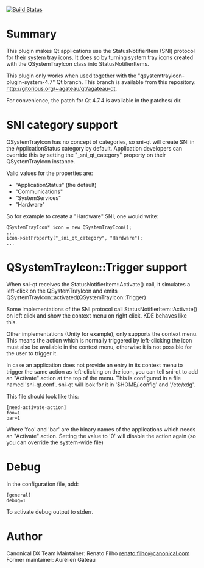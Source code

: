 [![Build Status](https://travis-ci.org/bil-elmoussaoui/sni-qt.svg?branch=master)](https://travis-ci.org/bil-elmoussaoui/sni-qt)

# Summary

This plugin makes Qt applications use the StatusNotifierItem (SNI) protocol for
their system tray icons. It does so by turning system tray icons created with
the QSystemTrayIcon class into StatusNotifierItems.

This plugin only works when used together with the
"qsystemtrayicon-plugin-system-4.7" Qt branch. This branch is available from
this repository: http://gitorious.org/~agateau/qt/agateau-qt.

For convenience, the patch for Qt 4.7.4 is available in the patches/ dir.

# SNI category support

QSystemTrayIcon has no concept of categories, so sni-qt will create SNI in the
ApplicationStatus category by default. Application developers can override this
by setting the "_sni_qt_category" property on their QSystemTrayIcon instance.

Valid values for the properties are:
- "ApplicationStatus" (the default)
- "Communications"
- "SystemServices"
- "Hardware"

So for example to create a "Hardware" SNI, one would write:

    QSystemTrayIcon* icon = new QSystemTrayIcon();
    ...
    icon->setProperty("_sni_qt_category", "Hardware");
    ...

# QSystemTrayIcon::Trigger support
When sni-qt receives the StatusNotifierItem::Activate() call, it simulates a
left-click on the QSystemTrayIcon and emits
QSystemTrayIcon::activated(QSystemTrayIcon::Trigger)

Some implementations of the SNI protocol call StatusNotifierItem::Activate() on
left click and show the context menu on right click. KDE behaves like this.

Other implementations (Unity for example), only supports the context menu. This
means the action which is normally triggered by left-clicking the icon must also
be available in the context menu, otherwise it is not possible for the user to
trigger it.

In case an application does not provide an entry in its context menu to trigger
the same action as left-clicking on the icon, you can tell sni-qt to add an
"Activate" action at the top of the menu. This is configured in a file named
'sni-qt.conf'. sni-qt will look for it in '$HOME/.config' and '/etc/xdg'.

This file should look like this:

    [need-activate-action]
    foo=1
    bar=1

Where 'foo' and 'bar' are the binary names of the applications which needs an
"Activate" action. Setting the value to '0' will disable the action again (so
you can override the system-wide file)

# Debug

In the configuration file, add:

    [general]
    debug=1

To activate debug output to stderr.

# Author

Canonical DX Team
Maintainer: Renato Filho <renato.filho@canonical.com>
Former maintainer: Aurélien Gâteau
